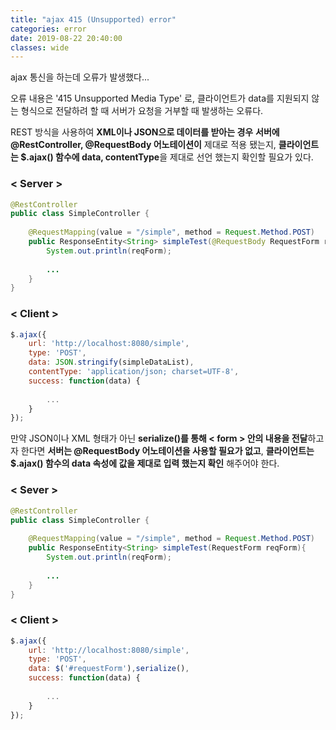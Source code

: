 ```yaml
---
title: "ajax 415 (Unsupported) error"
categories: error
date: 2019-08-22 20:40:00
classes: wide
---
```




ajax 통신을 하는데 오류가 발생했다...

오류 내용은 '415 Unsupported Media Type' 로, 클라이언트가 data를 지원되지 않는 형식으로 전달하려 할 때 서버가 요청을 거부할 때 발생하는 오류다.

REST 방식을 사용하여  **XML이나 JSON으로 데이터를 받아는 경우** **서버에 @RestController, @RequestBody 어노테이션이** 제대로 적용 됐는지, **클라이언트는 $.ajax() 함수에 data, contentType**을 제대로 선언 했는지 확인할 필요가 있다.

### < Server >

```java
@RestController
public class SimpleController {
	
	@RequestMapping(value = "/simple", method = Request.Method.POST)
	public ResponseEntity<String> simpleTest(@RequestBody RequestForm reqForm){
    	System.out.println(reqForm);
        
        ...
    }
}
```

### < Client >

```javascript
$.ajax({
	url: 'http://localhost:8080/simple',
	type: 'POST',
	data: JSON.stringify(simpleDataList),
	contentType: 'application/json; charset=UTF-8',
	success: function(data) {
       
        ...
	}
});
```



만약 JSON이나 XML 형태가 아닌 **serialize()를 통해 < form > 안의 내용을 전달**하고자 한다면 **서버는 @RequestBody  어노테이션을 사용할 필요가 없고**, **클라이언트는 $.ajax() 함수의 data 속성에 값을 제대로 입력 했는지 확인** 해주어야 한다.

### < Sever >

```java
@RestController
public class SimpleController {
	
	@RequestMapping(value = "/simple", method = Request.Method.POST)
	public ResponseEntity<String> simpleTest(RequestForm reqForm){
    	System.out.println(reqForm);
        
        ...
    }
}
```

### < Client >

```javascript
$.ajax({
	url: 'http://localhost:8080/simple',
	type: 'POST',
	data: $('#requestForm'),serialize(),
	success: function(data) {
       
        ...
	}
});
```


